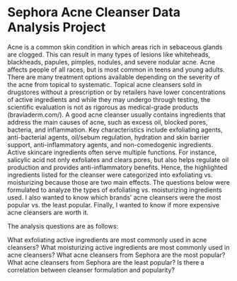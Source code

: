 # Sephora Acne Cleanser Data Analysis Project
Acne is a common skin condition in which areas rich in sebaceous glands are clogged. This can result in many types of lesions like whiteheads, blackheads, papules, pimples, nodules, and severe nodular acne. Acne affects people of all races, but is most common in teens and young adults. There are many treatment options available depending on the severity of the acne from topical to systematic. Topical acne cleansers sold in drugstores without a prescription or by retailers have lower concentrations of active ingredients and while they may undergo through testing, the scientific evaluation is not as rigorous as medical-grade products (braviaderm.com/). 
A good acne cleanser usually contains ingredients that address the main causes of acne, such as excess oil, blocked pores, bacteria, and inflammation. Key characteristics include exfoliating agents, anti-bacterial agents, oil/sebum regulation, hydration and skin barrier support, anti-inflammatory agents, and non-comedogenic ingredients. Active skincare ingredients often serve multiple functions. For instance, salicylic acid not only exfoliates and clears pores, but also helps regulate oil production and provides anti-inflammatory benefits. Hence, the highlighted ingredients listed for the cleanser were  categorized into exfoliating vs. moisturizing because those are two main effects. 
The questions below were formulated to analyze the types of exfoliating vs. moisturizing ingredients used. I also wanted to know which brands’ acne cleansers were the most popular vs. the least popular. Finally, I wanted to know if more expensive acne cleansers are worth it.
 
The analysis questions are as follows:

What exfoliating active ingredients are most commonly used in acne cleansers?
What moisturizing active ingredients are most commonly used in acne cleansers?
What acne cleansers from Sephora are the most popular?
What acne cleansers from Sephora are the least popular?
Is there a correlation between cleanser formulation and popularity? 
